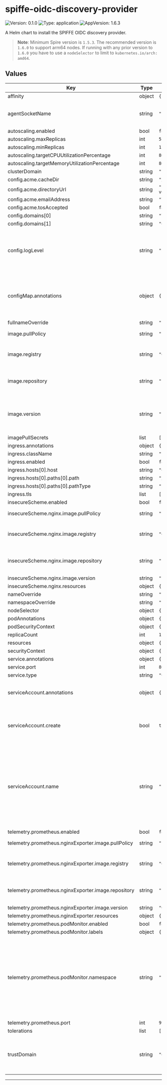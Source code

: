 # spiffe-oidc-discovery-provider

<!-- This README.md is generated. Please edit README.md.gotmpl -->

![Version: 0.1.0](https://img.shields.io/badge/Version-0.1.0-informational?style=flat-square) ![Type: application](https://img.shields.io/badge/Type-application-informational?style=flat-square) ![AppVersion: 1.6.3](https://img.shields.io/badge/AppVersion-1.6.3-informational?style=flat-square)

A Helm chart to install the SPIFFE OIDC discovery provider.

> **Note**: Minimum Spire version is `1.5.3`.
> The recommended version is `1.6.0` to support arm64 nodes. If running with any
> prior version to `1.6.0` you have to use a `nodeSelector` to limit to `kubernetes.io/arch: amd64`.

## Values

| Key | Type | Default | Description |
|-----|------|---------|-------------|
| affinity | object | `{}` |  |
| agentSocketName | string | `"spire-agent.sock"` | The name of the spire-agent unix socket |
| autoscaling.enabled | bool | `false` |  |
| autoscaling.maxReplicas | int | `5` |  |
| autoscaling.minReplicas | int | `1` |  |
| autoscaling.targetCPUUtilizationPercentage | int | `80` |  |
| autoscaling.targetMemoryUtilizationPercentage | int | `80` |  |
| clusterDomain | string | `"cluster.local"` |  |
| config.acme.cacheDir | string | `"/run/spire"` |  |
| config.acme.directoryUrl | string | `"https://acme-v02.api.letsencrypt.org/directory"` |  |
| config.acme.emailAddress | string | `"letsencrypt@example.org"` |  |
| config.acme.tosAccepted | bool | `false` |  |
| config.domains[0] | string | `"localhost"` |  |
| config.domains[1] | string | `"oidc-discovery.example.org"` |  |
| config.logLevel | string | `"info"` | The log level, valid values are "debug", "info", "warn", and "error" |
| configMap.annotations | object | `{}` | Annotations to add to the SPIFFE OIDC Discovery Provider ConfigMap |
| fullnameOverride | string | `""` |  |
| image.pullPolicy | string | `"IfNotPresent"` | The image pull policy |
| image.registry | string | `"ghcr.io"` | The OCI registry to pull the image from |
| image.repository | string | `"spiffe/oidc-discovery-provider"` | The repository within the registry |
| image.version | string | `""` | Overrides the image tag whose default is the chart appVersion |
| imagePullSecrets | list | `[]` |  |
| ingress.annotations | object | `{}` |  |
| ingress.className | string | `""` |  |
| ingress.enabled | bool | `false` |  |
| ingress.hosts[0].host | string | `"oidc-discovery.example.org"` |  |
| ingress.hosts[0].paths[0].path | string | `"/"` |  |
| ingress.hosts[0].paths[0].pathType | string | `"Prefix"` |  |
| ingress.tls | list | `[]` |  |
| insecureScheme.enabled | bool | `false` |  |
| insecureScheme.nginx.image.pullPolicy | string | `"IfNotPresent"` | The image pull policy |
| insecureScheme.nginx.image.registry | string | `"docker.io"` | The OCI registry to pull the image from |
| insecureScheme.nginx.image.repository | string | `"nginxinc/nginx-unprivileged"` | The repository within the registry |
| insecureScheme.nginx.image.version | string | `"1.23.2-alpine"` |  |
| insecureScheme.nginx.resources | object | `{}` |  |
| nameOverride | string | `""` |  |
| namespaceOverride | string | `""` |  |
| nodeSelector | object | `{}` |  |
| podAnnotations | object | `{}` |  |
| podSecurityContext | object | `{}` |  |
| replicaCount | int | `1` |  |
| resources | object | `{}` |  |
| securityContext | object | `{}` |  |
| service.annotations | object | `{}` |  |
| service.port | int | `80` |  |
| service.type | string | `"ClusterIP"` |  |
| serviceAccount.annotations | object | `{}` | Annotations to add to the service account |
| serviceAccount.create | bool | `true` | Specifies whether a service account should be created |
| serviceAccount.name | string | `""` | The name of the service account to use. If not set and create is true, a name is generated using the fullname template |
| telemetry.prometheus.enabled | bool | `false` |  |
| telemetry.prometheus.nginxExporter.image.pullPolicy | string | `"IfNotPresent"` | The image pull policy |
| telemetry.prometheus.nginxExporter.image.registry | string | `"docker.io"` | The OCI registry to pull the image from |
| telemetry.prometheus.nginxExporter.image.repository | string | `"nginx/nginx-prometheus-exporter"` | The repository within the registry |
| telemetry.prometheus.nginxExporter.image.version | string | `"0.11.0"` |  |
| telemetry.prometheus.nginxExporter.resources | object | `{}` |  |
| telemetry.prometheus.podMonitor.enabled | bool | `false` |  |
| telemetry.prometheus.podMonitor.labels | object | `{}` |  |
| telemetry.prometheus.podMonitor.namespace | string | `""` | Override where to install the podMonitor, if not set will use the same namespace as the spiffe-oidc-discovery-provider |
| telemetry.prometheus.port | int | `9988` |  |
| tolerations | list | `[]` |  |
| trustDomain | string | `"example.org"` | Set the trust domain to be used for the SPIFFE identifiers |

----------------------------------------------
